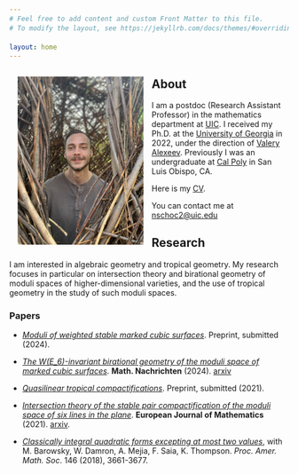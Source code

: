 ```yaml
---
# Feel free to add content and custom Front Matter to this file.
# To modify the layout, see https://jekyllrb.com/docs/themes/#overriding-theme-defaults

layout: home
---
```


<img src='assets/images/profile.jpeg' style="float:left; width:45%; margin:15px;"/>

## About

I am a postdoc (Research Assistant Professor) in the mathematics department at [UIC](https://mscs.uic.edu). I received my Ph.D. at the [University of Georgia](https://math.uga.edu) in 2022, under the direction of [Valery Alexeev](http://alpha.math.uga.edu/~valery/). Previously I was an undergraduate at [Cal Poly](https://math.calpoly.edu) in San Luis Obispo, CA.

Here is my [CV](https://www.dropbox.com/s/s9q2d4r7uygy3q9/cv.pdf?dl=0).

You can contact me at nschoc2@uic.edu

## Research

I am interested in algebraic geometry and tropical geometry. My research focuses in particular on intersection theory and birational geometry of moduli spaces of higher-dimensional varieties, and the use of tropical geometry in the study of such moduli spaces. 

### Papers  
- [*Moduli of weighted stable marked cubic surfaces*](https://arxiv.org/abs/2305.06922). Preprint, submitted (2024).

- [*The W(E_6)-invariant birational geometry of the moduli space of marked cubic surfaces*](https://onlinelibrary.wiley.com/doi/10.1002/mana.202300459). **Math. Nachrichten** (2024). [arxiv](https://arxiv.org/abs/2309.15264)
  
- [*Quasilinear tropical compactifications*](https://arxiv.org/abs/2112.02062). Preprint, submitted (2021).
  
- [*Intersection theory of the stable pair compactification of the moduli space of six lines in the plane*](https://rdcu.be/cCiIQ). **European Journal of Mathematics** (2021). [arxiv](https://arxiv.org/abs/2009.06056).
  
- [*Classically integral quadratic forms excepting at most two values*](https://arxiv.org/pdf/1608.01656v1.pdf), with M. Barowsky, W. Damron, A. Mejia, F. Saia, K. Thompson. *Proc. Amer. Math. Soc*. 146 (2018), 3661-3677.

